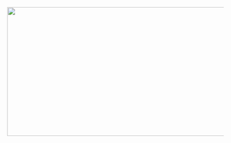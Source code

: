 <a href="https://github.com/devxb/gitanimals">
<img
  src="https://render.gitanimals.org/farms/YoonGangHoon"
  width="1000"
  height="300"
/>
</a>

